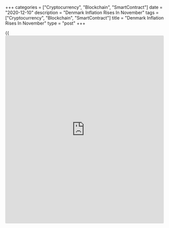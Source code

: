 +++
categories = ["Cryptocurrency", "Blockchain", "SmartContract"]
date = "2020-12-10"
description = "Denmark Inflation Rises In November"
tags = ["Cryptocurrency", "Blockchain", "SmartContract"]
title = "Denmark Inflation Rises In November"
type = "post"
+++

{{<iframe id="large-banner" src="https://www.bounty.group/#slide=19.0" width="100%" height="600" scrolling="no" style="border: 0px solid rgb(216, 221, 230); border-radius: 3px;">}}

Denmark's consumer price inflation rose in November, data from
Statistics Denmark showed on Thursday.

The consumer price index rose 0.5 percent year-on-year in November,
following a 0.4 percent increase in October.

The consumer price index for November is affected by Covid-19, as the
drop in price observations has been slightly larger than normal, the
agency said.

Prices for alcoholic beverages and tobacco increased the most by 16.8
percent in November, mainly due to higher prices for tobacco.

Communication cost had the largest decline of 4.0 percent, due to lower
prices for telecommunications services.

Core inflation, which excludes prices of energy and fresh food, rose to
1.2 percent in November from 0.9 percent in the previous month.

On a monthly basis, consumer prices fell 0.1 percent in November.

For comments and feedback [contact](https://www.playgroundfx.com/contact/): editorial@rtt[news](https://www.letsplayfx.com/blog/forex-news-website/).com

[Economic News][1]

 **What parts of the world are seeing the best (and worst) economic
performances lately? Click[here][2] to check out our [Econ Scorecard][2]
and find out! See up-to-the-moment [ranking](https://www.playgroundfx.com/blog/crypto-exchange-ranking/)s for the best and worst
performers in [GDP][3], [unemployment rate][4], [inflation][2] and much
more.**

   1. www.rtt[news](https://www.letsplayfx.com/blog/forex-news-website/).com/Content/EconomicNews.aspx
   2. www.rtt[news](https://www.letsplayfx.com/blog/forex-news-website/).com/economic-scorecard/world-rank/CPI/highest-performance.aspx
   3. www.rtt[news](https://www.letsplayfx.com/blog/forex-news-website/).com/economic-scorecard/world-rank/GDP/highest-performance.aspx
   4. www.rtt[news](https://www.letsplayfx.com/blog/forex-news-website/).com/economic-scorecard/world-rank/unemployment-rate/lowest-performance.aspx